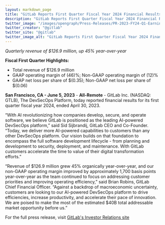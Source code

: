 ```yaml
---
layout: markdown_page
title: "GitLab Reports First Quarter Fiscal Year 2024 Financial Results"
description: "GitLab Reports First Quarter Fiscal Year 2024 Financial Results"
twitter_image: "/images/opengraph/Press-Releases/PR-2023-FY24-Q1-Earnings.png"
twitter_creator: "@gitlab"
twitter_site: "@gitlab"
twitter_image_alt: "GitLab Reports First Quarter Fiscal Year 2024 Financial Results"
---
```

_Quarterly revenue of $126.9 million, up 45% year-over-year_

**Fiscal First Quarter Highlights:**
* Total revenue of $126.9 million
* GAAP operating margin of (46)%; Non-GAAP operating margin of (12)%
* GAAP net loss per share of $(0.35); Non-GAAP net loss per share of $(0.06)

**San Francisco, CA - June 5, 2023** - **All-Remote** - GitLab Inc. (NASDAQ: GTLB), The DevSecOps Platform,
today reported financial results for its first quarter fiscal year 2024, ended April 30, 2023.

“With AI revolutionizing how companies develop, secure, and operate software, we believe GitLab is positioned as the leading AI-powered DevSecOps platform,” said Sid Sijbrandij, GitLab CEO and Co-Founder. “Today, we deliver more AI-powered capabilities to customers than any other DevSecOps platform. Our vision builds on that foundation to encompass the full software development lifecycle - from planning and development to security, deployment, and maintenance. With GitLab customers accelerate the time to value of their digital transformation efforts.”

“Revenue of $126.9 million grew 45% organically year-over-year, and our non-GAAP operating margin improved by approximately 1,700 basis points year-over-year as the team continued to focus on addressing customer priorities and improving operating efficiency,” said Brian Robins, GitLab Chief Financial Officer. “Against a backdrop of macroeconomic uncertainty, customers are looking to our AI-powered DevSecOps platform to drive efficiencies, increase productivity, and accelerate their pace of innovation. We are poised to make the most of the estimated $40B total addressable market opportunity before us.”

For the full press release, visit [GitLab's Investor Relations site](https://ir.gitlab.com/news-releases/news-release-details/gitlab-reports-first-quarter-fiscal-year-2024-financial-results)

